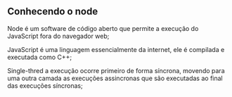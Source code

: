 ## Conhecendo o node
Node é um software de código aberto que permite a execução do JavaScript fora do navegador web;

JavaScript é uma linguagem essencialmente da internet, ele é compilada e executada como C++;

Single-thred a execução ocorre primeiro de forma síncrona, movendo para uma outra camada as execuções assincronas que são executadas ao final das execuções síncronas;